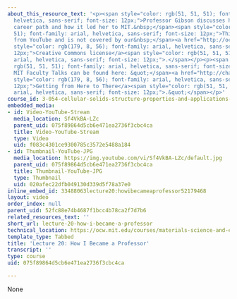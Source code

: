 ```yaml
---
about_this_resource_text: '<p><span style="color: rgb(51, 51, 51); font-family: arial,
  helvetica, sans-serif; font-size: 12px;">Professor Gibson discusses her personal
  career path and how it led her to MIT.&nbsp;</span><span style="color: rgb(51, 51,
  51); font-family: arial, helvetica, sans-serif; font-size: 12px;">This video is
  from YouTube and is not covered by our&nbsp;</span><a href="http://ocw.mit.edu/terms/#cc"
  style="color: rgb(179, 8, 56); font-family: arial, helvetica, sans-serif; font-size:
  12px;">Creative Commons license</a><span style="color: rgb(51, 51, 51); font-family:
  arial, helvetica, sans-serif; font-size: 12px;">.</span></p><p><span style="color:
  rgb(51, 51, 51); font-family: arial, helvetica, sans-serif; font-size: 12px;">More
  MIT Faculty Talks can be found here: &quot;</span><a href="http://chancellor.mit.edu/news/faculty-talks-getting-from-here-to-there"
  style="color: rgb(179, 8, 56); font-family: arial, helvetica, sans-serif; font-size:
  12px;">Getting from Here to There</a><span style="color: rgb(51, 51, 51); font-family:
  arial, helvetica, sans-serif; font-size: 12px;">.&quot;</span></p>'
course_id: 3-054-cellular-solids-structure-properties-and-applications-spring-2015
embedded_media:
- id: Video-YouTube-Stream
  media_location: Sf4VkBA-LZc
  parent_uid: 075f89864d5cb6e471ea2736f3cbc4ca
  title: Video-YouTube-Stream
  type: Video
  uid: f083c4301ce9300785c3572e5488a184
- id: Thumbnail-YouTube-JPG
  media_location: https://img.youtube.com/vi/Sf4VkBA-LZc/default.jpg
  parent_uid: 075f89864d5cb6e471ea2736f3cbc4ca
  title: Thumbnail-YouTube-JPG
  type: Thumbnail
  uid: 020afec22dfb049130d339d5f78a37e0
inline_embed_id: 33488063lecture20:howibecameaprofessor52179468
layout: video
order_index: null
parent_uid: 52fc88e74b4687f1bcc4b78ca2f7d7b6
related_resources_text: ''
short_url: lecture-20-how-i-became-a-professor
technical_location: https://ocw.mit.edu/courses/materials-science-and-engineering/3-054-cellular-solids-structure-properties-and-applications-spring-2015/video-lectures/lecture-20-how-i-became-a-professor
template_type: Tabbed
title: 'Lecture 20: How I Became a Professor'
transcript: ''
type: course
uid: 075f89864d5cb6e471ea2736f3cbc4ca

---
```

None